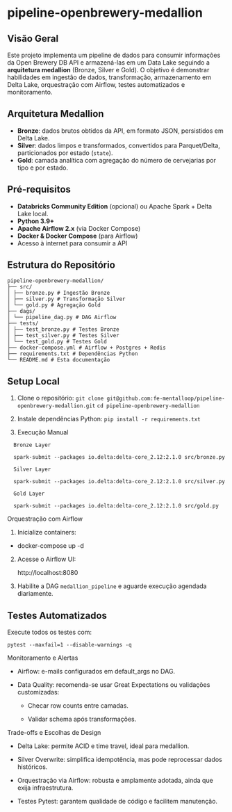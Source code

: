 # pipeline-openbrewery-medallion

## Visão Geral
Este projeto implementa um pipeline de dados para consumir informações da Open Brewery DB API e armazená-las em um Data Lake seguindo a **arquitetura medallion** (Bronze, Silver e Gold). O objetivo é demonstrar habilidades em ingestão de dados, transformação, armazenamento em Delta Lake, orquestração com Airflow, testes automatizados e monitoramento.

## Arquitetura Medallion
- **Bronze**: dados brutos obtidos da API, em formato JSON, persistidos em Delta Lake.  
- **Silver**: dados limpos e transformados, convertidos para Parquet/Delta, particionados por estado (`state`).  
- **Gold**: camada analítica com agregação do número de cervejarias por tipo e por estado.

## Pré-requisitos
- **Databricks Community Edition** (opcional) ou Apache Spark + Delta Lake local.  
- **Python 3.9+**  
- **Apache Airflow 2.x** (via Docker Compose)  
- **Docker & Docker Compose** (para Airflow)  
- Acesso à internet para consumir a API

## Estrutura do Repositório
````
pipeline-openbrewery-medallion/
├── src/
│ ├── bronze.py # Ingestão Bronze
│ ├── silver.py # Transformação Silver
│ └── gold.py # Agregação Gold
├── dags/
│ └── pipeline_dag.py # DAG Airflow
├── tests/
│ ├── test_bronze.py # Testes Bronze
│ ├── test_silver.py # Testes Silver
│ └── test_gold.py # Testes Gold
├── docker-compose.yml # Airflow + Postgres + Redis
├── requirements.txt # Dependências Python
└── README.md # Esta documentação
````


## Setup Local
1. Clone o repositório:
   ````git clone git@github.com:fe-mentalloop/pipeline-openbrewery-medallion.git````
   ````cd pipeline-openbrewery-medallion````
2. Instale dependências Python:
  ````pip install -r requirements.txt````

3. Execução Manual

```
  Bronze Layer
  
  spark-submit --packages io.delta:delta-core_2.12:2.1.0 src/bronze.py
  
  Silver Layer
  
  spark-submit --packages io.delta:delta-core_2.12:2.1.0 src/silver.py
  
  Gold Layer
  
  spark-submit --packages io.delta:delta-core_2.12:2.1.0 src/gold.py

```

Orquestração com Airflow

1. Inicialize containers:

 - docker-compose up -d

2. Acesse o Airflow UI:
   
   http://localhost:8080
   
4. Habilite a DAG `medallion_pipeline` e aguarde execução agendada diariamente.

## Testes Automatizados
Execute todos os testes com:

```
pytest --maxfail=1 --disable-warnings -q

```

Monitoramento e Alertas

  - Airflow: e-mails configurados em default_args no DAG.
  
  - Data Quality: recomenda-se usar Great Expectations ou validações customizadas:
    
    - Checar row counts entre camadas.
    
    - Validar schema após transformações.
    
Trade-offs e Escolhas de Design

  - Delta Lake: permite ACID e time travel, ideal para medallion.
  
  - Silver Overwrite: simplifica idempotência, mas pode reprocessar dados históricos.
  
  - Orquestração via Airflow: robusta e amplamente adotada, ainda que exija infraestrutura.
  
  - Testes Pytest: garantem qualidade de código e facilitem manutenção.
